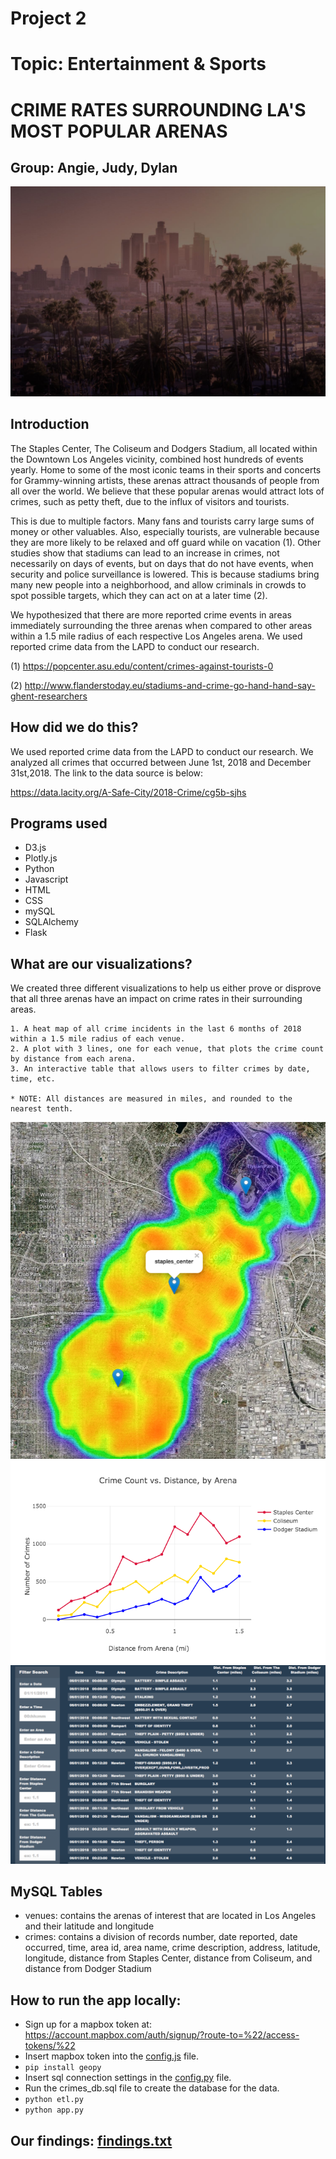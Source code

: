 # Project 2

# Topic: Entertainment & Sports

# CRIME RATES SURROUNDING LA'S MOST POPULAR ARENAS

## Group: Angie, Judy, Dylan

![skyline](static/images/skyline.jpg)

## Introduction

The Staples Center, The Coliseum and Dodgers Stadium, all located within the Downtown Los Angeles vicinity, combined host hundreds of events yearly. Home to some of the most iconic teams in their sports and concerts for Grammy-winning artists, these arenas attract thousands of people from all over the world. We believe that these popular arenas would attract lots of crimes, such as petty theft, due to the influx of visitors and tourists.

This is due to multiple factors. Many fans and tourists carry large sums of money or other valuables. Also, especially tourists, are vulnerable because they are more likely to be relaxed and off guard while on vacation (1). Other studies show that stadiums can lead to an increase in crimes, not necessarily on days of events, but on days that do not have events, when security and police surveillance is lowered. This is because stadiums bring many new people into a neighborhood, and allow criminals in crowds to spot possible targets, which they can act on at a later time (2).

We hypothesized that there are more reported crime events in areas immediately surrounding the three arenas when compared to other areas within a 1.5 mile radius of each respective Los Angeles arena. We used reported crime data from the LAPD to conduct our research.

(1) https://popcenter.asu.edu/content/crimes-against-tourists-0

(2) http://www.flanderstoday.eu/stadiums-and-crime-go-hand-hand-say-ghent-researchers

## How did we do this?

We used reported crime data from the LAPD to conduct our research. We analyzed all crimes that occurred between June 1st, 2018 and December 31st,2018. The link to the data source is below:

https://data.lacity.org/A-Safe-City/2018-Crime/cg5b-sjhs

## Programs used
* D3.js
* Plotly.js
* Python
* Javascript
* HTML
* CSS
* mySQL
* SQLAlchemy
* Flask


## What are our visualizations?

We created three different visualizations to help us either prove or disprove that all three arenas have an impact on crime rates in their surrounding areas.

    1. A heat map of all crime incidents in the last 6 months of 2018 within a 1.5 mile radius of each venue.
    2. A plot with 3 lines, one for each venue, that plots the crime count by distance from each arena.
    3. An interactive table that allows users to filter crimes by date, time, etc.

    * NOTE: All distances are measured in miles, and rounded to the nearest tenth.

![heatmap](static/images/heatmap.png)
![plot](static/images/newplot.png)
![table](static/images/table.png)

## MySQL Tables

* venues: contains the arenas of interest that are located in Los Angeles and their latitude and longitude
* crimes: contains a division of records number, date reported, date occurred, time, area id, area name, crime description, address, latitude, longitude, distance from Staples Center, distance from Coliseum, and distance from Dodger Stadium

## How to run the app locally:

* Sign up for a mapbox token at: https://account.mapbox.com/auth/signup/?route-to=%22/access-tokens/%22
* Insert mapbox token into the [config.js](static/js/config.js) file.
* `pip install geopy`
* Insert sql connection settings in the [config.py](config.py) file.
* Run the crimes_db.sql file to create the database for the data.
* `python etl.py`
* `python app.py`

## Our findings: [findings.txt](findings.txt)
